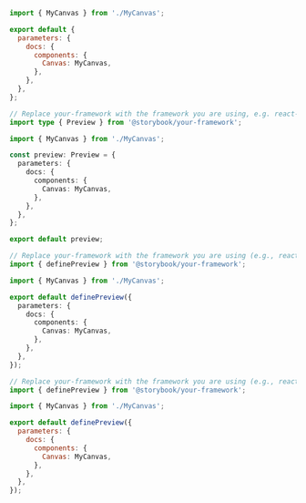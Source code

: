 ```js filename=".storybook/preview.js" renderer="common" language="js" tabTitle="CSF 3"
import { MyCanvas } from './MyCanvas';

export default {
  parameters: {
    docs: {
      components: {
        Canvas: MyCanvas,
      },
    },
  },
};
```

```ts filename=".storybook/preview.ts" renderer="common" language="ts" tabTitle="CSF 3"
// Replace your-framework with the framework you are using, e.g. react-vite, nextjs, vue3-vite, etc.
import type { Preview } from '@storybook/your-framework';

import { MyCanvas } from './MyCanvas';

const preview: Preview = {
  parameters: {
    docs: {
      components: {
        Canvas: MyCanvas,
      },
    },
  },
};

export default preview;
```

```ts filename=".storybook/preview.ts" renderer="react" language="ts" tabTitle="CSF Next 🧪"
// Replace your-framework with the framework you are using (e.g., react-vite, nextjs, nextjs-vite)
import { definePreview } from '@storybook/your-framework';

import { MyCanvas } from './MyCanvas';

export default definePreview({
  parameters: {
    docs: {
      components: {
        Canvas: MyCanvas,
      },
    },
  },
});
```

<!-- JS snippets still needed while providing both CSF 3 & Next -->

```js filename=".storybook/preview.js" renderer="react" language="js" tabTitle="CSF Next 🧪"
// Replace your-framework with the framework you are using (e.g., react-vite, nextjs, nextjs-vite)
import { definePreview } from '@storybook/your-framework';

import { MyCanvas } from './MyCanvas';

export default definePreview({
  parameters: {
    docs: {
      components: {
        Canvas: MyCanvas,
      },
    },
  },
});
```
